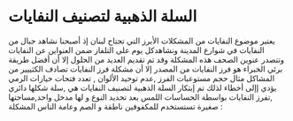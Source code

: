#  السلة الذهبية لتصنيف النفايات 
 يعتبر موضوع النفايات من المشكلات الأبرز التي تجتاح لبنان إذ أصبحنا نشاهد جبال من النفايات في شوارع المدينة ونشاهدكل يوم على التلفاز ضمن العنواين عن النفايات وتتصدر عنوين الصحف هذه المشكلة وقد تم تقديم العديد من الحلول إلا أن أفضل طريقة برئي الخبراء هو فرز النفايات من المصدر إلا أن مشكلة فرز النفايات تصادف الكثييير من المشاكل مثال حجم مستوعبات الفرز ,عدم توحيد الألوان , تعدد فتحات خيارات الرمي  يؤدي إإلى أخطاء لذلك تم إبتكار السلة الذهبية لتصنيف النفايات هي ,سلة شكلها دائري ,تفرز النفايات بواسطة الحساسات اللمس بعد تحديد النوع  و لها مدخل واحد,مساحتها صغيرة تستستخدم للمكفوفين ناطقة و الصم وعامة الناس
المشكلة : 
